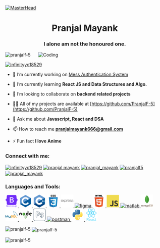 [![MasterHead]( https://i.pinimg.com/originals/41/fe/86/41fe86db04e5fc00c896d92bddfe99e1.jpg)](https://www.behance.net/infinityyou)

<h1 align="center">Pranjal Mayank</h1>
<h3 align="center">I alone am not the honoured one.</h3>
<img align="right" alt="Coding" width="400" src="https://ih1.redbubble.net/image.5151900759.5770/flat,750x,075,f-pad,750x1000,f8f8f8.jpg">


<p align="left"> <img src="https://komarev.com/ghpvc/?username=pranjalf-5&label=Profile%20views&color=0e75b6&style=flat" alt="pranjalf-5" /> </p>

<p align="left"> <a href="https://twitter.com/infinityyo18529" target="blank"><img src="https://img.shields.io/twitter/follow/infinityyo18529?logo=twitter&style=for-the-badge" alt="infinityyo18529" /></a> </p>

- 🔭 I’m currently working on [Mess Authentication System](https://github.com/PranjalF-5/Meal-Authentication)

- 🌱 I’m currently learning **React JS and Data Structures and Algo.**

- 👯 I’m looking to collaborate on **backend related projects**

- 👨‍💻 All of my projects are available at [https://github.com/PranjalF-5](https://github.com/PranjalF-5)

- 💬 Ask me about **Javascript, React and DSA**

- 📫 How to reach me **pranjalmayank666@gmail.com**

- ⚡ Fun fact **I love Anime**

<h3 align="left">Connect with me:</h3>
<p align="left">
<a href="https://twitter.com/infinityyo18529" target="blank"><img align="center" src="https://raw.githubusercontent.com/rahuldkjain/github-profile-readme-generator/master/src/images/icons/Social/twitter.svg" alt="infinityyo18529" height="30" width="40" /></a>
<a href="https://linkedin.com/in/pranjal mayank" target="blank"><img align="center" src="https://raw.githubusercontent.com/rahuldkjain/github-profile-readme-generator/master/src/images/icons/Social/linked-in-alt.svg" alt="pranjal mayank" height="30" width="40" /></a>
<a href="https://instagram.com/pranjal_mayank" target="blank"><img align="center" src="https://raw.githubusercontent.com/rahuldkjain/github-profile-readme-generator/master/src/images/icons/Social/instagram.svg" alt="pranjal_mayank" height="30" width="40" /></a>
<a href="https://www.codechef.com/users/pranjalf5" target="blank"><img align="center" src="https://cdn.jsdelivr.net/npm/simple-icons@3.1.0/icons/codechef.svg" alt="pranjalf5" height="30" width="40" /></a>
<a href="https://www.leetcode.com/pranjal_mayank" target="blank"><img align="center" src="https://raw.githubusercontent.com/rahuldkjain/github-profile-readme-generator/master/src/images/icons/Social/leet-code.svg" alt="pranjal_mayank" height="30" width="40" /></a>
</p>

<h3 align="left">Languages and Tools:</h3>
<p align="left"> <a href="https://getbootstrap.com" target="_blank" rel="noreferrer"> <img src="https://raw.githubusercontent.com/devicons/devicon/master/icons/bootstrap/bootstrap-plain-wordmark.svg" alt="bootstrap" width="40" height="40"/> </a> <a href="https://www.cprogramming.com/" target="_blank" rel="noreferrer"> <img src="https://raw.githubusercontent.com/devicons/devicon/master/icons/c/c-original.svg" alt="c" width="40" height="40"/> </a> <a href="https://www.w3schools.com/cpp/" target="_blank" rel="noreferrer"> <img src="https://raw.githubusercontent.com/devicons/devicon/master/icons/cplusplus/cplusplus-original.svg" alt="cplusplus" width="40" height="40"/> </a> <a href="https://www.w3schools.com/css/" target="_blank" rel="noreferrer"> <img src="https://raw.githubusercontent.com/devicons/devicon/master/icons/css3/css3-original-wordmark.svg" alt="css3" width="40" height="40"/> </a> <a href="https://expressjs.com" target="_blank" rel="noreferrer"> <img src="https://raw.githubusercontent.com/devicons/devicon/master/icons/express/express-original-wordmark.svg" alt="express" width="40" height="40"/> </a> <a href="https://www.figma.com/" target="_blank" rel="noreferrer"> <img src="https://www.vectorlogo.zone/logos/figma/figma-icon.svg" alt="figma" width="40" height="40"/> </a> <a href="https://www.w3.org/html/" target="_blank" rel="noreferrer"> <img src="https://raw.githubusercontent.com/devicons/devicon/master/icons/html5/html5-original-wordmark.svg" alt="html5" width="40" height="40"/> </a> <a href="https://developer.mozilla.org/en-US/docs/Web/JavaScript" target="_blank" rel="noreferrer"> <img src="https://raw.githubusercontent.com/devicons/devicon/master/icons/javascript/javascript-original.svg" alt="javascript" width="40" height="40"/> </a> <a href="https://www.mathworks.com/" target="_blank" rel="noreferrer"> <img src="https://upload.wikimedia.org/wikipedia/commons/2/21/Matlab_Logo.png" alt="matlab" width="40" height="40"/> </a> <a href="https://www.mongodb.com/" target="_blank" rel="noreferrer"> <img src="https://raw.githubusercontent.com/devicons/devicon/master/icons/mongodb/mongodb-original-wordmark.svg" alt="mongodb" width="40" height="40"/> </a> <a href="https://www.mysql.com/" target="_blank" rel="noreferrer"> <img src="https://raw.githubusercontent.com/devicons/devicon/master/icons/mysql/mysql-original-wordmark.svg" alt="mysql" width="40" height="40"/> </a> <a href="https://nodejs.org" target="_blank" rel="noreferrer"> <img src="https://raw.githubusercontent.com/devicons/devicon/master/icons/nodejs/nodejs-original-wordmark.svg" alt="nodejs" width="40" height="40"/> </a> <a href="https://www.photoshop.com/en" target="_blank" rel="noreferrer"> <img src="https://raw.githubusercontent.com/devicons/devicon/master/icons/photoshop/photoshop-line.svg" alt="photoshop" width="40" height="40"/> </a> <a href="https://postman.com" target="_blank" rel="noreferrer"> <img src="https://www.vectorlogo.zone/logos/getpostman/getpostman-icon.svg" alt="postman" width="40" height="40"/> </a> <a href="https://www.python.org" target="_blank" rel="noreferrer"> <img src="https://raw.githubusercontent.com/devicons/devicon/master/icons/python/python-original.svg" alt="python" width="40" height="40"/> </a> <a href="https://reactjs.org/" target="_blank" rel="noreferrer"> <img src="https://raw.githubusercontent.com/devicons/devicon/master/icons/react/react-original-wordmark.svg" alt="react" width="40" height="40"/> </a> </p>

<p><img align="left" src="https://github-readme-stats.vercel.app/api/top-langs?username=pranjalf-5&show_icons=true&locale=en&layout=compact" alt="pranjalf-5" /></p>

<p>&nbsp;<img align="center" src="https://github-readme-stats.vercel.app/api?username=pranjalf-5&show_icons=true&locale=en" alt="pranjalf-5" /></p>

<p><img align="center" src="https://github-readme-streak-stats.herokuapp.com/?user=pranjalf-5&" alt="pranjalf-5" /></p>

